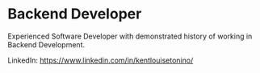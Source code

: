 # Backend Developer
Experienced Software Developer with demonstrated history of working in Backend Development.

LinkedIn: https://www.linkedin.com/in/kentlouisetonino/
